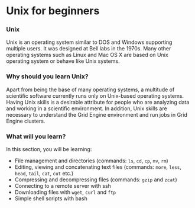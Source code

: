 # Unix for beginners

### Unix

Unix is an operating system similar to DOS and Windows supporting
multiple users.  It was designed at Bell labs in the 1970s. Many other
operating systems such as Linux and Mac OS X are based on Unix
operating system or behave like Unix systems.

### Why should you learn Unix?

Apart from being the base of many operating systems, a multitude of
scientific software currently runs only on Unix-based operating
systems. Having Unix skills is a desirable attribute for people who
are analyzing data and working in a scientific environment. In
addition, Unix skills are necessary to understand the Grid Engine
environment and run jobs in Grid Engine clusters.

### What will you learn?

In this section, you will be learning:
* File management and directories (commands: `ls`, `cd`, `cp`, `mv`,
  `rm`)
* Editing, viewing and concatenating text files (commands: `more`,
  `less`, `head`, `tail`, `cat`, `cut` etc.)
* Compressing and decompressing files (commands: `gzip` and `zcat`)
* Connecting to a remote server with ssh
* Downloading files with `wget`, `curl` and `ftp`
* Simple shell scripts with bash
